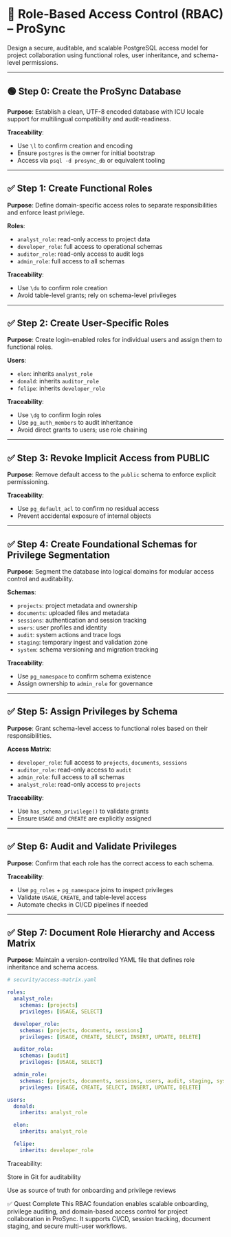 # 🔐 Role-Based Access Control (RBAC) – ProSync

Design a secure, auditable, and scalable PostgreSQL access model for project collaboration using functional roles, user inheritance, and schema-level permissions.

---

## 🟢 Step 0: Create the ProSync Database

**Purpose**: Establish a clean, UTF-8 encoded database with ICU locale support for multilingual compatibility and audit-readiness.

**Traceability**:
- Use `\l` to confirm creation and encoding
- Ensure `postgres` is the owner for initial bootstrap
- Access via `psql -d prosync_db` or equivalent tooling

---

## ✅ Step 1: Create Functional Roles

**Purpose**: Define domain-specific access roles to separate responsibilities and enforce least privilege.

**Roles**:
- `analyst_role`: read-only access to project data
- `developer_role`: full access to operational schemas
- `auditor_role`: read-only access to audit logs
- `admin_role`: full access to all schemas

**Traceability**:
- Use `\du` to confirm role creation
- Avoid table-level grants; rely on schema-level privileges

---

## ✅ Step 2: Create User-Specific Roles

**Purpose**: Create login-enabled roles for individual users and assign them to functional roles.

**Users**:
- `elon`: inherits `analyst_role`
- `donald`: inherits `auditor_role`
- `felipe`: inherits `developer_role`

**Traceability**:
- Use `\dg` to confirm login roles
- Use `pg_auth_members` to audit inheritance
- Avoid direct grants to users; use role chaining

---

## ✅ Step 3: Revoke Implicit Access from PUBLIC

**Purpose**: Remove default access to the `public` schema to enforce explicit permissioning.

**Traceability**:
- Use `pg_default_acl` to confirm no residual access
- Prevent accidental exposure of internal objects

---

## ✅ Step 4: Create Foundational Schemas for Privilege Segmentation

**Purpose**: Segment the database into logical domains for modular access control and auditability.

**Schemas**:
- `projects`: project metadata and ownership
- `documents`: uploaded files and metadata
- `sessions`: authentication and session tracking
- `users`: user profiles and identity
- `audit`: system actions and trace logs
- `staging`: temporary ingest and validation zone
- `system`: schema versioning and migration tracking

**Traceability**:
- Use `pg_namespace` to confirm schema existence
- Assign ownership to `admin_role` for governance

---

## ✅ Step 5: Assign Privileges by Schema

**Purpose**: Grant schema-level access to functional roles based on their responsibilities.

**Access Matrix**:
- `developer_role`: full access to `projects`, `documents`, `sessions`
- `auditor_role`: read-only access to `audit`
- `admin_role`: full access to all schemas
- `analyst_role`: read-only access to `projects`

**Traceability**:
- Use `has_schema_privilege()` to validate grants
- Ensure `USAGE` and `CREATE` are explicitly assigned

---

## ✅ Step 6: Audit and Validate Privileges

**Purpose**: Confirm that each role has the correct access to each schema.

**Traceability**:
- Use `pg_roles` + `pg_namespace` joins to inspect privileges
- Validate `USAGE`, `CREATE`, and table-level access
- Automate checks in CI/CD pipelines if needed

---

## ✅ Step 7: Document Role Hierarchy and Access Matrix

**Purpose**: Maintain a version-controlled YAML file that defines role inheritance and schema access.

```yaml
# security/access-matrix.yaml

roles:
  analyst_role:
    schemas: [projects]
    privileges: [USAGE, SELECT]

  developer_role:
    schemas: [projects, documents, sessions]
    privileges: [USAGE, CREATE, SELECT, INSERT, UPDATE, DELETE]

  auditor_role:
    schemas: [audit]
    privileges: [USAGE, SELECT]

  admin_role:
    schemas: [projects, documents, sessions, users, audit, staging, system]
    privileges: [USAGE, CREATE, SELECT, INSERT, UPDATE, DELETE]

users:
  donald:
    inherits: analyst_role

  elon:
    inherits: analyst_role

  felipe:
    inherits: developer_role
```

Traceability:

Store in Git for auditability

Use as source of truth for onboarding and privilege reviews

✅ Quest Complete
This RBAC foundation enables scalable onboarding, privilege auditing, and domain-based access control for project collaboration in ProSync. It supports CI/CD, session tracking, document staging, and secure multi-user workflows.
